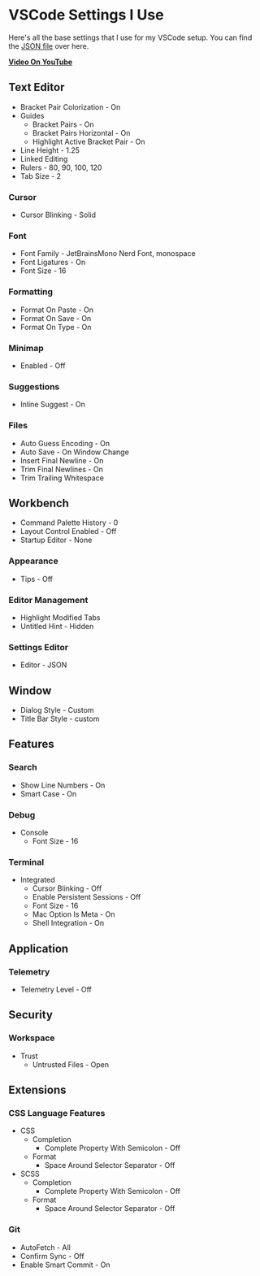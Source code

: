 # VSCode Settings I Use

Here's all the base settings that I use for my VSCode setup. You can find the [JSON file](./data/settings.json) over here.

[**Video On YouTube**](https://youtu.be/1CtLETYekPU)

## Text Editor

- Bracket Pair Colorization - On
- Guides
  - Bracket Pairs - On
  - Bracket Pairs Horizontal - On
  - Highlight Active Bracket Pair - On
- Line Height - 1.25
- Linked Editing
- Rulers - 80, 90, 100, 120
- Tab Size - 2

### Cursor

- Cursor Blinking - Solid

### Font

- Font Family - JetBrainsMono Nerd Font, monospace
- Font Ligatures - On
- Font Size - 16

### Formatting

- Format On Paste - On
- Format On Save - On
- Format On Type - On

### Minimap

- Enabled - Off

### Suggestions

- Inline Suggest - On

### Files

- Auto Guess Encoding - On
- Auto Save - On Window Change
- Insert Final Newline - On
- Trim Final Newlines - On
- Trim Trailing Whitespace

## Workbench

- Command Palette History - 0
- Layout Control Enabled - Off
- Startup Editor - None

### Appearance

- Tips - Off

### Editor Management

- Highlight Modified Tabs
- Untitled Hint - Hidden

### Settings Editor

- Editor - JSON

## Window

- Dialog Style - Custom
- Title Bar Style - custom

## Features

### Search

- Show Line Numbers - On
- Smart Case - On

### Debug

- Console
  - Font Size - 16

### Terminal

- Integrated
  - Cursor Blinking - Off
  - Enable Persistent Sessions - Off
  - Font Size - 16
  - Mac Option Is Meta - On
  - Shell Integration - On

## Application

### Telemetry

- Telemetry Level - Off

## Security

### Workspace

- Trust
  - Untrusted Files - Open

## Extensions

### CSS Language Features

- CSS
  - Completion
    - Complete Property With Semicolon - Off
  - Format
    - Space Around Selector Separator - Off
- SCSS
  - Completion
    - Complete Property With Semicolon - Off
  - Format
    - Space Around Selector Separator - Off

### Git

- AutoFetch - All
- Confirm Sync - Off
- Enable Smart Commit - On
